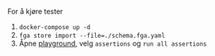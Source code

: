 
For å kjøre tester

1. `docker-compose up -d`
2. `fga store import --file=./schema.fga.yaml`
3. Åpne [playground](http://localhost:3000/playground), velg `assertions` og `run all assertions`

